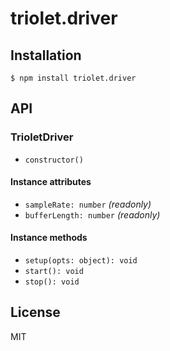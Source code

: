 # triolet.driver

## Installation

```
$ npm install triolet.driver
```

## API
### TrioletDriver
- `constructor()`

#### Instance attributes
- `sampleRate: number` _(readonly)_
- `bufferLength: number` _(readonly)_

#### Instance methods
- `setup(opts: object): void`
- `start(): void`
- `stop(): void`

## License

MIT
